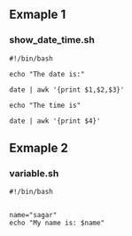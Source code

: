 
## Exmaple 1


### show_date_time.sh


```
#!/bin/bash

echo "The date is:"

date | awk '{print $1,$2,$3}'

echo "The time is"

date | awk '{print $4}'

```


## Exmaple 2
### variable.sh
```
#!/bin/bash


name="sagar"
echo "My name is: $name"

```

